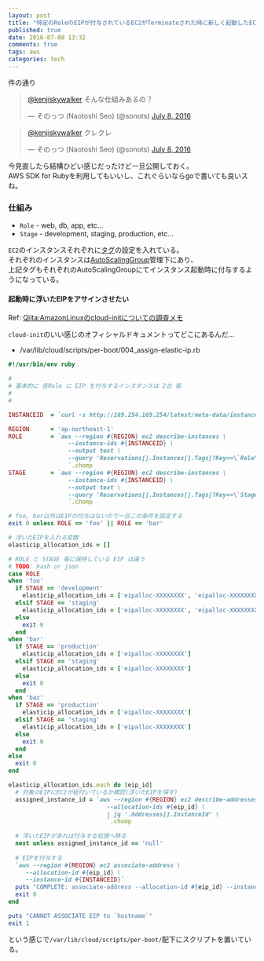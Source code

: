```yaml
---
layout: post
title: "特定のRoleのEIPが付与されているEC2がTerminateされた時に新しく起動したEC2に浮いたEIPを付与させるスクリプト"
published: true
date: 2016-07-08 13:32
comments: true
tags: aws 
categories: tech
---
```


件の通り

<blockquote class="twitter-tweet" data-lang="en"><p lang="ja" dir="ltr"><a href="https://twitter.com/kenjiskywalker">@kenjiskywalker</a> そんな仕組みあるの？</p>&mdash; そのっつ (Naotoshi Seo) (@sonots) <a href="https://twitter.com/sonots/status/751219867785711616">July 8, 2016</a></blockquote> <script async src="//platform.twitter.com/widgets.js" charset="utf-8"></script>

<blockquote class="twitter-tweet" data-lang="en"><p lang="ja" dir="ltr"><a href="https://twitter.com/kenjiskywalker">@kenjiskywalker</a> クレクレ</p>&mdash; そのっつ (Naotoshi Seo) (@sonots) <a href="https://twitter.com/sonots/status/751220071335235585">July 8, 2016</a></blockquote> <script async src="//platform.twitter.com/widgets.js" charset="utf-8"></script>

今見直したら結構ひどい感じだったけど一旦公開しておく。  
AWS SDK for Rubyを利用してもいいし、これぐらいならgoで書いても良いスね。  

### 仕組み

- `Role`  - web, db, app, etc...
- `Stage` - development, staging, production, etc...

`EC2`のインスタンスそれぞれに[タグ](http://docs.aws.amazon.com/ja_jp/AWSEC2/latest/UserGuide/Using_Tags.html)の設定を入れている。  
それぞれのインスタンスは[AutoScalingGroup](http://docs.aws.amazon.com/ja_jp/AutoScaling/latest/DeveloperGuide/WhatIsAutoScaling.html)管理下にあり、  
上記タグもそれぞれのAutoScalingGroupにてインスタンス起動時に付与するようになっている。

#### 起動時に浮いたEIPをアサインさせたい

Ref: [Qiita:AmazonLinuxのcloud-initについての調査メモ](http://qiita.com/toshihirock/items/81d6612511f0d1f5db77)  

`cloud-init`のいい感じのオフィシャルドキュメントってどこにあるんだ...

- /var/lib/cloud/scripts/per-boot/004_assign-elastic-ip.rb

```rb
#!/usr/bin/env ruby

#
# 基本的に 各Role に EIP を付与するインスタンスは 2台 毎
# 
#

INSTANCEID  = `curl -s http://169.254.169.254/latest/meta-data/instance-id/`

REGION      = 'ap-northeast-1'
ROLE        = `aws --region #{REGION} ec2 describe-instances \
                 --instance-ids #{INSTANCEID} \
                 --output text \
                 --query 'Reservations[].Instances[].Tags[?Key==\`Role\`].[Value]' \
                 `.chomp
STAGE       = `aws --region #{REGION} ec2 describe-instances \
                 --instance-ids #{INSTANCEID} \
                 --output text \
                 --query 'Reservations[].Instances[].Tags[?Key==\`Stage\`].[Value]' \
                 `.chomp

# foo, bar以外はEIPの付与はないので一旦この条件を設定する
exit 0 unless ROLE == 'foo' || ROLE == 'bar'

# 浮いたEIPを入れる変数
elasticip_allocation_ids = []

# ROLE と STAGE 毎に保持している EIP は違う
# TODO: hash or json
case ROLE
when 'foo'
  if STAGE == 'development'
    elasticip_allocation_ids = ['eipalloc-XXXXXXXX', 'eipalloc-XXXXXXXX']
  elsif STAGE == 'staging'
    elasticip_allocation_ids = ['eipalloc-XXXXXXXX', 'eipalloc-XXXXXXXX']
  else
    exit 0
  end
when 'bar'
  if STAGE == 'production'
    elasticip_allocation_ids = ['eipalloc-XXXXXXXX']
  elsif STAGE == 'staging'
    elasticip_allocation_ids = ['eipalloc-XXXXXXXX']
  else
    exit 0
  end
when 'baz'
  if STAGE == 'production'
    elasticip_allocation_ids = ['eipalloc-XXXXXXXX']
  elsif STAGE == 'staging'
    elasticip_allocation_ids = ['eipalloc-XXXXXXXX']
  else
    exit 0
  end
else
  exit 0
end

elasticip_allocation_ids.each do |eip_id|
  # 対象のEIPにEC2が紐付いているか確認(浮いたEIPを探す)
  assigned_instance_id = `aws --region #{REGION} ec2 describe-addresses \
                            --allocation-ids #{eip_id} \
                            | jq '.Addresses[].InstanceId' \
                            `.chomp
  
  # 浮いたEIPがあれば付与する処理へ移る
  next unless assigned_instance_id == 'null'
  
  # EIPを付与する
  `aws --region #{REGION} ec2 associate-address \
     --allocation-id #{eip_id} \
     --instance-id #{INSTANCEID}`
  puts "COMPLETE: associate-address --allocation-id #{eip_id} --instance-id #{INSTANCEID}"
  exit 0
end

puts "CANNOT ASSOCIATE EIP to `hostname`"
exit 1
```

という感じで`/var/lib/cloud/scripts/per-boot/`配下にスクリプトを置いている。  
